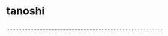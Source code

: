 # tanoshi
.......................................................................................................